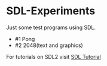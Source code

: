 # SDL-Experiments

Just some test programs using SDL.

- #1 Pong
- #2 2048(text and graphics)

For tutorials on SDL2 visit [SDL Tutorial](http://lazyfoo.net/tutorials/SDL/)
